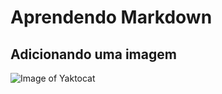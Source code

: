 # Aprendendo Markdown

## Adicionando uma imagem

![Image of Yaktocat](https://octodex.github.com/images/yaktocat.png)
